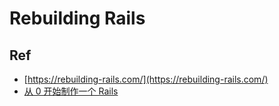 # Rebuilding Rails


## Ref

* [https://rebuilding-rails.com/](https://rebuilding-rails.com/)
* [从 0 开始制作一个 Rails](https://ruby-china.org/topics/31589)